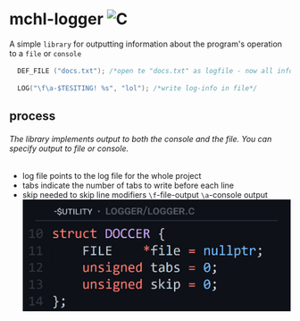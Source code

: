 # mchl-logger ![C](https://img.shields.io/badge/c-%2300599C.svg?style=for-the-badge&logo=c&logoColor=white)
A simple `library` for outputting information about the program's operation to a `file` or `console`
```C
  DEF_FILE ("docs.txt"); /*open te "docs.txt" as logfile - now all info can be placed in this file*/
```
```C
  LOG("\f\a-$TESITING! %s", "lol"); /*write log-info in file*/
```
## process
###### The library implements output to both the console and the file. You can specify output to file or console. 
- log file points to the log file for the whole project
- tabs indicate the number of tabs to write before each line
- skip needed to skip line modifiers `\f`-file-output `\a`-console output
![c](https://raw.githubusercontent.com/Mchl-krpch/mchl-logger/main/img/logger.jpg)

